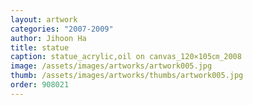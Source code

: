 ```yaml
---
layout: artwork
categories: "2007-2009"
author: Jihoon Ha
title: statue
caption: statue_acrylic,oil on canvas_120×105㎝_2008
image: /assets/images/artworks/artwork005.jpg
thumb: /assets/images/artworks/thumbs/artwork005.jpg
order: 908021
---
```

